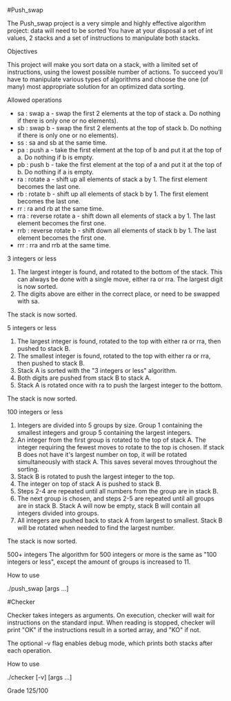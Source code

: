 #Push_swap

The Push_swap project is a very simple and highly effective algorithm project: data will need to be sorted You have at your disposal a set of int values, 2 stacks and a set of instructions to manipulate both stacks.

Objectives

This project will make you sort data on a stack, with a limited set of instructions, using the lowest possible number of actions. To succeed you’ll have to manipulate various types of algorithms and choose the one (of many) most appropriate solution for an optimized data sorting.

Allowed operations

* sa : swap a - swap the first 2 elements at the top of stack a. Do nothing if there is only one or no elements).
* sb : swap b - swap the first 2 elements at the top of stack b. Do nothing if there is only one or no elements).
* ss : sa and sb at the same time.
* pa : push a - take the first element at the top of b and put it at the top of a. Do nothing if b is empty.
* pb : push b - take the first element at the top of a and put it at the top of b. Do nothing if a is empty.
* ra : rotate a - shift up all elements of stack a by 1. The first element becomes the last one.
* rb : rotate b - shift up all elements of stack b by 1. The first element becomes the last one.
* rr : ra and rb at the same time.
* rra : reverse rotate a - shift down all elements of stack a by 1. The last element becomes the first one.
* rrb : reverse rotate b - shift down all elements of stack b by 1. The last element becomes the first one.
* rrr : rra and rrb at the same time.

3 integers or less
1. The largest integer is found, and rotated to the bottom of the stack.
    This can always be done with a single move, either ra or rra. The largest digit is now sorted.
2. The digits above are either in the correct place, or need to be swapped with sa.

The stack is now sorted.

5 integers or less
1. The largest integer is found, rotated to the top with either ra or rra, then pushed to stack B.
2. The smallest integer is found, rotated to the top with either ra or rra, then pushed to stack B.
3. Stack A is sorted with the "3 integers or less" algorithm.
4. Both digits are pushed from stack B to stack A.
5. Stack A is rotated once with ra to push the largest integer to the bottom.

The stack is now sorted.

100 integers or less
1. Integers are divided into 5 groups by size.
    Group 1 containing the smallest integers and group 5 containing the largest integers.
2. An integer from the first group is rotated to the top of stack A.
    The integer requiring the fewest moves to rotate to the top is chosen. If stack B does not have it's largest number on     top, it will be rotated simultaneously with stack A. This saves several moves throughout the sorting.
3. Stack B is rotated to push the largest integer to the top.
4. The integer on top of stack A is pushed to stack B.
5. Steps 2-4 are repeated until all numbers from the group are in stack B.
6. The next group is chosen, and steps 2-5 are repeated until all groups are in stack B.
    Stack A will now be empty, stack B will contain all integers divided into groups.
7. All integers are pushed back to stack A from largest to smallest.
    Stack B will be rotated when needed to find the largest number.

The stack is now sorted.

500+ integers
The algorithm for 500 integers or more is the same as "100 integers or less", except the amount of groups is increased to 11.

How to use

./push_swap [args ...]

#Checker

Checker takes integers as arguments. On execution, checker will wait for instructions on the standard input. When reading is stopped, checker will print "OK" if the instructions result in a sorted array, and "KO" if not.

The optional -v flag enables debug mode, which prints both stacks after each operation.

How to use

./checker [-v] [args ...]

Grade
125/100
